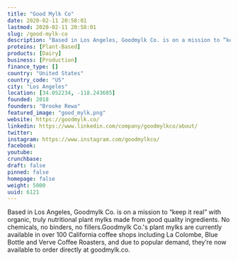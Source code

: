 ```yaml
---
title: "Good Mylk Co"
date: 2020-02-11 20:58:01
lastmod: 2020-02-11 20:58:01
slug: /good-mylk-co
description: "Based in Los Angeles, Goodmylk Co. is on a mission to “keep it real” with organic, truly nutritional plant mylks made from good quality ingredients. No chemicals, no binders, no fillers.Goodmylk Co.'s plant mylks are currently available in over 100 California coffee shops including La Colombe, Blue Bottle and Verve Coffee Roasters, and due to popular demand, they’re now available to order directly at goodmylk.co."
proteins: [Plant-Based]
products: [Dairy]
business: [Production]
finance_type: []
country: "United States"
country_code: "US"
city: "Los Angeles"
location: [34.052234, -118.243685]
founded: 2018
founders: "Brooke Rewa"
featured_image: "good_mylk.png"
website: https://goodmylk.co/
linkedin: https://www.linkedin.com/company/goodmylkco/about/
twitter: 
instagram: https://www.instagram.com/goodmylkco/
facebook: 
youtube: 
crunchbase: 
draft: false
pinned: false
homepage: false
weight: 5000
uuid: 6121
---
```

Based in Los Angeles, Goodmylk Co. is on a mission to “keep it real” with organic, truly nutritional plant mylks made from good quality ingredients. No chemicals, no binders, no fillers.Goodmylk Co.'s plant mylks are currently available in over 100 California coffee shops including La Colombe, Blue Bottle and Verve Coffee Roasters, and due to popular demand, they’re now available to order directly at goodmylk.co.
